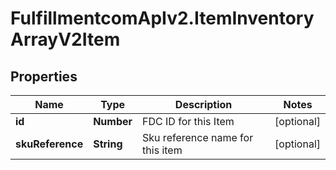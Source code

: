 # FulfillmentcomApIv2.ItemInventoryArrayV2Item

## Properties
Name | Type | Description | Notes
------------ | ------------- | ------------- | -------------
**id** | **Number** | FDC ID for this Item | [optional] 
**skuReference** | **String** | Sku reference name for this item | [optional] 
